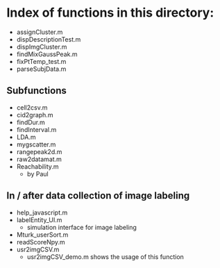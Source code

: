# Index of functions in this directory:

* assignCluster.m
* dispDescriptionTest.m
* dispImgCluster.m
* findMixGaussPeak.m
* fixPtTemp_test.m
* parseSubjData.m

## Subfunctions

* cell2csv.m
* cid2graph.m
* findDur.m
* findInterval.m
* LDA.m
* mygscatter.m
* rangepeak2d.m
* raw2datamat.m
* Reachability.m
	- by Paul

## In / after data collection of image labeling

* help_javascript.m
* labelEntity_UI.m
	- simulation interface for image labeling
* Mturk_userSort.m
* readScoreNpy.m
* usr2imgCSV.m
	- usr2imgCSV_demo.m shows the usage of this function